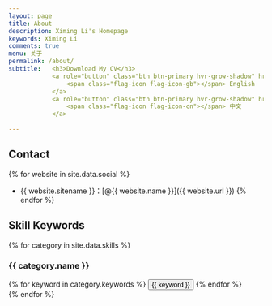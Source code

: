 ```yaml
---
layout: page
title: About
description: Ximing Li's Homepage 
keywords: Ximing Li 
comments: true
menu: 关于
permalink: /about/
subtitle:   <h3>Download My CV</h3>
            <a role="button" class="btn btn-primary hvr-grow-shadow" href="/assets/files/CV_en.pdf" target="_blanks">
                <span class="flag-icon flag-icon-gb"></span> English
            </a>
            <a role="button" class="btn btn-primary hvr-grow-shadow" href="/assets/files/CV_cn.pdf" target="_blanks">
                <span class="flag-icon flag-icon-cn"></span> 中文
            </a>
                            
---
```


## Contact 

{% for website in site.data.social %}
* {{ website.sitename }}：[@{{ website.name }}]({{ website.url }})
{% endfor %}

## Skill Keywords

{% for category in site.data.skills %}
### {{ category.name }}
<div class="btn-inline">
{% for keyword in category.keywords %}
<button class="btn btn-outline" type="button">{{ keyword }}</button>
{% endfor %}
</div>
{% endfor %}

